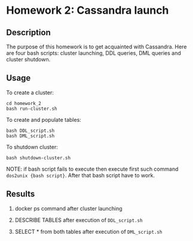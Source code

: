 # Homework 2: Cassandra launch

## Description

The purpose of this homework is to get acquainted with Cassandra. Here are four bash scripts:
cluster launching, DDL queries, DML queries and cluster shutdown.


## Usage


To create a cluster:
```
cd homework_2
bash run-cluster.sh
```

To create and populate tables:
```
bash DDL_script.sh
bash DML_script.sh
```


To shutdown cluster:
```
bash shutdown-cluster.sh
```


NOTE: if bash script fails to execute then execute first such command ```dos2unix {bash script}```.
After that bash script have to work.


## Results

1. docker ps command after cluster launching


2. DESCRIBE TABLES after execution of ```DDL_script.sh```


3. SELECT * from both tables after execution of ```DML_script.sh```
